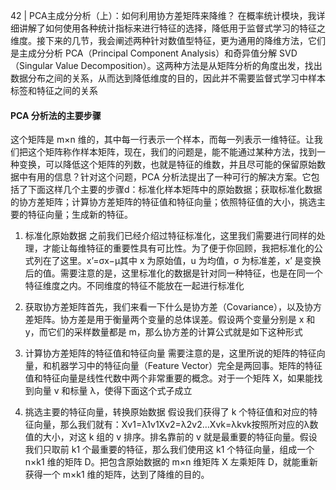 42 | PCA主成分分析（上）：如何利用协方差矩阵来降维？
在概率统计模块，我详细讲解了如何使用各种统计指标来进行特征的选择，降低用于监督式学习的特征之维度。接下来的几节，我会阐述两种针对数值型特征，更为通用的降维方法，它们是主成分分析 PCA（Principal Component Analysis）和奇异值分解 SVD（Singular Value Decomposition）。这两种方法是从矩阵分析的角度出发，找出数据分布之间的关系，从而达到降低维度的目的，因此并不需要监督式学习中样本标签和特征之间的关系
#### PCA 分析法的主要步骤

这个矩阵是 m×n 维的，其中每一行表示一个样本，而每一列表示一维特征。让我们把这个矩阵称作样本矩阵，现在，我们的问题是，能不能通过某种方法，找到一种变换，可以降低这个矩阵的列数，也就是特征的维数，并且尽可能的保留原始数据中有用的信息？针对这个问题，PCA 分析法提出了一种可行的解决方案。它包括了下面这样几个主要的步骤d：标准化样本矩阵中的原始数据；获取标准化数据的协方差矩阵；计算协方差矩阵的特征值和特征向量；依照特征值的大小，挑选主要的特征向量；生成新的特征。

1. 标准化原始数据
之前我们已经介绍过特征标准化，这里我们需要进行同样的处理，才能让每维特征的重要性具有可比性。为了便于你回顾，我把标准化的公式列在了这里。x’=σx−μ​其中 x 为原始值，u 为均值，σ 为标准差，x’ 是变换后的值。需要注意的是，这里标准化的数据是针对同一种特征，也是在同一个特征维度之内。不同维度的特征不能放在一起进行标准化
2. 获取协方差矩阵首先，我们来看一下什么是协方差（Covariance），以及协方差矩阵。协方差是用于衡量两个变量的总体误差。假设两个变量分别是 x 和 y，而它们的采样数量都是 m，那么协方差的计算公式就是如下这种形式

3. 计算协方差矩阵的特征值和特征向量
需要注意的是，这里所说的矩阵的特征向量，和机器学习中的特征向量（Feature Vector）完全是两回事。矩阵的特征值和特征向量是线性代数中两个非常重要的概念。对于一个矩阵 X，如果能找到向量 v 和标量 λ，使得下面这个式子成立

4. 挑选主要的特征向量，转换原始数据
假设我们获得了 k 个特征值和对应的特征向量，那么我们就有：Xv1​=λ1​v1​Xv2​=λ2​v2​…Xvk​=λk​vk​按照所对应的λ数值的大小，对这 k 组的 v 排序。排名靠前的 v 就是最重要的特征向量。假设我们只取前 k1 个最重要的特征，那么我们使用这 k1 个特征向量，组成一个 n×k1 维的矩阵 D。把包含原始数据的 m×n 维矩阵 X 左乘矩阵 D，就能重新获得一个 m×k1 维的矩阵，达到了降维的目的。

